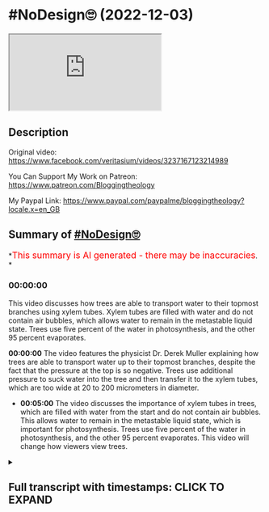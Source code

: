 # #NoDesign🙄 (2022-12-03)

<iframe loading="lazy" allow="autoplay" src="https://www.youtube.com/embed/UGDLUiVhY7w"></iframe>

## Description

Original video: <https://www.facebook.com/veritasium/videos/3237167123214989>

You Can Support My Work on Patreon:
<https://www.patreon.com/Bloggingtheology>

My Paypal Link:
<https://www.paypal.com/paypalme/bloggingtheology?locale.x=en_GB>

## Summary of [#NoDesign🙄](https://www.youtube.com/watch?v=UGDLUiVhY7w)

*<span style="color:red; font-size:125%">This summary is AI generated - there may be inaccuracies</span>. *

### <a onclick="modifyYTiframeseektime('300')">00:00:00</a>

This video discusses how trees are able to transport water to their topmost branches using xylem tubes. Xylem tubes are filled with water and do not contain air bubbles, which allows water to remain in the metastable liquid state. Trees use five percent of the water in photosynthesis, and the other 95 percent evaporates.

**<a onclick="modifyYTiframeseektime('0')">00:00:00</a>** The video features the physicist Dr. Derek Muller explaining how trees are able to transport water up to their topmost branches, despite the fact that the pressure at the top is so negative. Trees use additional pressure to suck water into the tree and then transfer it to the xylem tubes, which are too wide at 20 to 200 micrometers in diameter.

* **<a onclick="modifyYTiframeseektime('300')">00:05:00</a>** The video discusses the importance of xylem tubes in trees, which are filled with water from the start and do not contain air bubbles. This allows water to remain in the metastable liquid state, which is important for photosynthesis. Trees use five percent of the water in photosynthesis, and the other 95 percent evaporates. This video will change how viewers view trees.

<details><summary><h2>Full transcript with timestamps: CLICK TO EXPAND</h2></summary>

<a onclick="modifyYTiframeseektime('1')">0:00:01</a> I love doing the no design posts the subject
is virtually inexhaustible and infinite  
<a onclick="modifyYTiframeseektime('14')">0:00:14</a> God's design in creation is everywhere we look
from the Apparently simple flower to complex DNA
<a onclick="modifyYTiframeseektime('22')">0:00:22</a> we see evidence of design in the universe it's not
just the irreducibly complex molecular machines or
<a onclick="modifyYTiframeseektime('31')">0:00:31</a> how the laws of physics unexpectedly conspire
in an extraordinary way to make the universe
<a onclick="modifyYTiframeseektime('38')">0:00:38</a> habitable for life thanks to science we can now
see design in unappreciated living things all
<a onclick="modifyYTiframeseektime('47')">0:00:47</a> around us I want to share with you a fascinating
video explaining how trees do the impossible
<a onclick="modifyYTiframeseektime('57')">0:00:57</a> it features the physicist Dr Derek Muller who
is a specialist in explaining science to the
<a onclick="modifyYTiframeseektime('63')">0:01:03</a> General Public after watching this I promise you
will never look at trees the same way again enjoy
<a onclick="modifyYTiframeseektime('74')">0:01:14</a> sometimes the simplest questions have the most
amazing answers like how can trees be so tall
<a onclick="modifyYTiframeseektime('80')">0:01:20</a> it's a question that doesn't even seem like it
needs an answer trees just are tall some of them
<a onclick="modifyYTiframeseektime('86')">0:01:26</a> are over 100 meters why should there be a height
limit I'll tell you why trees need to transport
<a onclick="modifyYTiframeseektime('92')">0:01:32</a> water from their Roots up until their topmost
branches in order to survive and that is no
<a onclick="modifyYTiframeseektime('96')">0:01:36</a> trivial task there is a limit to the height that
water can be sucked up a tube it's 10 meters if
<a onclick="modifyYTiframeseektime('102')">0:01:42</a> you suck on a long vertical straw the water will
go no higher than 10 meters at this point there
<a onclick="modifyYTiframeseektime('108')">0:01:48</a> will be a perfect vacuum at the top of the straw
and the water will start to boil spontaneously
<a onclick="modifyYTiframeseektime('113')">0:01:53</a> for a tree to raise water 100 meters it would
have to create a pressure difference of 10
<a onclick="modifyYTiframeseektime('117')">0:01:57</a> atmospheres how would trees do that when I posed
this conundrum a lot of people said the answer is
<a onclick="modifyYTiframeseektime('124')">0:02:04</a> transpiration and that's when water evaporates
from the leaf pulling up the water molecules
<a onclick="modifyYTiframeseektime('129')">0:02:09</a> behind it now that's clearly a mechanism a tree
can use to create suction but it doesn't help
<a onclick="modifyYTiframeseektime('134')">0:02:14</a> us overcome this 10 meter limit the lowest the
pressure can go is the pure vacuum which I imagine
<a onclick="modifyYTiframeseektime('138')">0:02:18</a> is not happening inside of tree leaves right
right Hank so you might suspect that a tree does
<a onclick="modifyYTiframeseektime('145')">0:02:25</a> not contain continuous straw-like tubes the tree
effectively has valves in it so you don't have a
<a onclick="modifyYTiframeseektime('152')">0:02:32</a> column of water this big tube which you're saying
needs to be filled with water is actually made up
<a onclick="modifyYTiframeseektime('157')">0:02:37</a> of cells although these are good speculations they
don't turn out to be correct scientists who study
<a onclick="modifyYTiframeseektime('162')">0:02:42</a> trees find that the xylem tubes that transport
water do contain a continuous water column so
<a onclick="modifyYTiframeseektime('168')">0:02:48</a> how else could the tree transport water from the
roots to the leaves they don't suck they don't use
<a onclick="modifyYTiframeseektime('172')">0:02:52</a> a vacuum oh okay so how do they do it pleasing
like a cow like you're squeezing the cowlitter
<a onclick="modifyYTiframeseektime('177')">0:02:57</a> all the way up there's little tree muscles in
there yeah besides being a giant waste of energy
<a onclick="modifyYTiframeseektime('182')">0:03:02</a> all of the cells that make up the xylem tubes are
dead what about osmotic pressure If there is more
<a onclick="modifyYTiframeseektime('188')">0:03:08</a> solute in The Roots than in the surrounding soil
water would be pushed up the tree but some trees
<a onclick="modifyYTiframeseektime('193')">0:03:13</a> live in mangroves where the water is so salty
that osmotic pressure actually acts in the other
<a onclick="modifyYTiframeseektime('198')">0:03:18</a> direction so the tree needs additional pressure to
suck water into the tree then it must be capillary
<a onclick="modifyYTiframeseektime('203')">0:03:23</a> action the thinner the tube the higher the water
can climb but the tubes in a tree are too wide at
<a onclick="modifyYTiframeseektime('210')">0:03:30</a> 20 to 200 micrometers in diameter water should
rise less than a meter so how do trees do it
<a onclick="modifyYTiframeseektime('216')">0:03:36</a> well one of the assumptions we made is wrong the
lowest the pressure can go is the pure vacuum pure
<a onclick="modifyYTiframeseektime('222')">0:03:42</a> vacuum your vacuum in a gas this is true when you
eliminate all of the gas molecules the pressure is
<a onclick="modifyYTiframeseektime('227')">0:03:47</a> zero and you have a perfect vacuum but in a liquid
you can go lower than zero pressure and actually
<a onclick="modifyYTiframeseektime('234')">0:03:54</a> get Negative pressures in a solid we would think
of this as tension this means that the molecules
<a onclick="modifyYTiframeseektime('239')">0:03:59</a> are pulling on each other and their surroundings
as the water evaporates from the pores of the cell
<a onclick="modifyYTiframeseektime('245')">0:04:05</a> wall they create immense negative pressures of
-15 atmospheres in an average tree think about
<a onclick="modifyYTiframeseektime('252')">0:04:12</a> the air water interface at the pore there is one
atmosphere of pressure pushing in and negative 15
<a onclick="modifyYTiframeseektime('258')">0:04:18</a> atmospheres of suction on the other side so why
doesn't the meniscus break because the pores are
<a onclick="modifyYTiframeseektime('264')">0:04:24</a> tiny only two to five nanometers in diameter
at this scale water's high surface tension
<a onclick="modifyYTiframeseektime('270')">0:04:30</a> ensures the air water boundary can withstand huge
pressures without caving As you move down the tree
<a onclick="modifyYTiframeseektime('277')">0:04:37</a> the pressure increases up to atmospheric at the
roots so you can have a large pressure difference
<a onclick="modifyYTiframeseektime('282')">0:04:42</a> between the top and the bottom of the tree because
the pressure at the top is so negative but hang
<a onclick="modifyYTiframeseektime('287')">0:04:47</a> on if the pressure at the top is negative 15
atmospheres shouldn't the water be boiling
<a onclick="modifyYTiframeseektime('292')">0:04:52</a> yes yes it should but changing phase from liquid
to gas requires activation energy and that can
<a onclick="modifyYTiframeseektime('300')">0:05:00</a> come in the form of a nucleation site like a tiny
air bubble that's why it's so important that the
<a onclick="modifyYTiframeseektime('304')">0:05:04</a> xylem tubes contain no air bubbles and they can
do this because unlike a straw they've been water
<a onclick="modifyYTiframeseektime('310')">0:05:10</a> filled from the start this way water remains
in the metastable liquid state when it really
<a onclick="modifyYTiframeseektime('315')">0:05:15</a> should be boiling it's just like supercooled
water remains liquid even though it should be
<a onclick="modifyYTiframeseektime('320')">0:05:20</a> ice so you could say that the water in a tree
is super sucked because it remains liquid at
<a onclick="modifyYTiframeseektime('325')">0:05:25</a> such negative pressures and why are trees moving
all this water up the tree I want you to make a
<a onclick="modifyYTiframeseektime('331')">0:05:31</a> guess say it out loud for photosynthesis actually
no less than one percent of the water is used in
<a onclick="modifyYTiframeseektime('337')">0:05:37</a> photosynthetic reactions any other ideas okay what
about growth well five percent of the water is
<a onclick="modifyYTiframeseektime('343')">0:05:43</a> used to make new cells well so what happens to the
other 95 percent of the water it just evaporates
<a onclick="modifyYTiframeseektime('350')">0:05:50</a> for each molecule of carbon dioxide a tree takes
in it loses hundreds of molecules of water whoa
<a onclick="modifyYTiframeseektime('356')">0:05:56</a> can you believe how amazing this is trees create
huge negative pressures of tens of atmospheres by
<a onclick="modifyYTiframeseektime('363')">0:06:03</a> evaporating water through nanoscale pores sucking
water up 100 meters in a state where it should
<a onclick="modifyYTiframeseektime('368')">0:06:08</a> be boiling but can't because the perfect
xylem tubes contain no air bubbles just so
<a onclick="modifyYTiframeseektime('372')">0:06:12</a> that most of it can evaporate in the process of
absorbing a couple molecules of carbon dioxide
<a onclick="modifyYTiframeseektime('379')">0:06:19</a> I will never look at trees the same way again  

</details>
